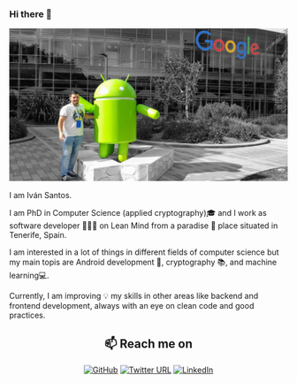 ### Hi there 👋
![google headquarter](https://github.com/IvanSantosGonz/IvanSantosGonz/raw/master/ivanGoogleBW.png)

I am Iván Santos. 

I am PhD in Computer Science (applied cryptography)🎓 and I work as software developer 👨🏽‍💻 on Lean Mind from a paradise 🌴 place situated in Tenerife, Spain.

I am interested in a lot of things in different fields of computer science but my main topis are Android development 📱, cryptography 📚, and machine learning💻.

Currently, I am improving 💡 my skills in other areas like backend and frontend development, always with an eye on clean code and good practices. 

<h2  align="center">📫 Reach me on</h2>
<p align="center">
<a href="https://github.com/ivanSantosGonz"><img src="https://img.shields.io/badge/-@ivanSantosGonz-181717?style=flat&amp;logo=GitHub&amp;logoColor=white" alt="GitHub"></a>
<a href="https://twitter.com/SantosIvn"><img src="https://img.shields.io/twitter/url?label=%40SantosIvn&amp;style=social&amp;url=https%3A%2F%2Ftwitter.com%2FSantosIvn" alt="Twitter URL"></a>
<a href="https://www.linkedin.com/in/iván-santos-gonzález-0699243b"><img src="https://img.shields.io/badge/-LinkedIn-0077B5?style=flat&amp;logo=Linkedin&amp;logoColor=white" alt="LinkedIn"></a></p>
<!--
**IvanSantosGonz/IvanSantosGonz** is a ✨ _special_ ✨ repository because its `README.md` (this file) appears on your GitHub profile.

Here are some ideas to get you started:

- 🎓 I,m Finishing my PhD in computer Science (applied cryptography) 
- 🔭 I’m currently working on Lean Mind
- 🌱 I’m currently learning about programming patterns.
- 👯 I’m looking to collaborate on ...
- 🤔 I’m looking for help with ...
- 💬 Ask me about ...
- 📫 How to reach me: ...
- 😄 Pronouns: ...
- ⚡ Fun fact: ...
-->
